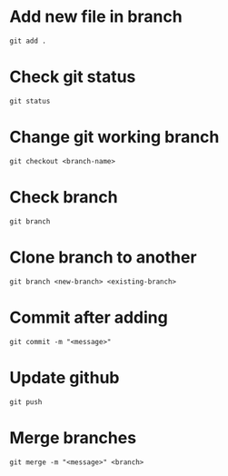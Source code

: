 # Add new file in branch
`git add .`
# Check git status
`git status`
# Change git working branch
`git checkout <branch-name>`
# Check branch
`git branch`
# Clone branch to another
`git branch <new-branch> <existing-branch>`
# Commit after adding
`git commit -m "<message>"`
# Update github
`git push`
# Merge branches
`git merge -m "<message>" <branch>`